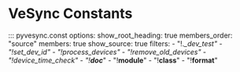 # VeSync Constants

::: pyvesync.const
    options:
      show_root_heading: true
      members_order: "source"
      members: true
      show_source: true
      filters:
        - "!.*_dev_test"
        - "!set_dev_id"
        - "!process_devices"
        - "!remove_old_devices"
        - "!device_time_check"
        - "!__doc__*"
        - "!__module__"
        - "!__class__"
        - "!__format__"

